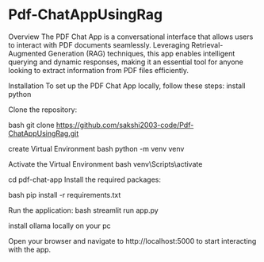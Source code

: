 # Pdf-ChatAppUsingRag
Overview The PDF Chat App is a conversational interface that allows users to interact with PDF documents seamlessly. Leveraging Retrieval-Augmented Generation (RAG) techniques, this app enables intelligent querying and dynamic responses, making it an essential tool for anyone looking to extract information from PDF files efficiently.



Installation
To set up the PDF Chat App locally, follow these steps:
install python 

Clone the repository:

bash
git clone https://github.com/sakshi2003-code/Pdf-ChatAppUsingRag.git

create Virtual Environment
bash 
python -m venv venv

Activate the Virtual Environment
bash 
venv\Scripts\activate

cd pdf-chat-app
Install the required packages:

bash
pip install -r requirements.txt


Run the application:
bash
streamlit run app.py

install ollama locally on your pc 

Open your browser and navigate to http://localhost:5000 to start interacting with the app.
